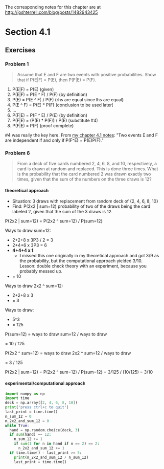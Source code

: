 The corresponding notes for this chapter are at http://joshterrell.com/blog/posts/1482943425

# Section 4.1

## Exercises

### Problem 1
> Assume that E and F are two events with positive probabilities. Show that
if P(E|F) = P(E), then P(F|E) = P(F).

1. P(E|F) = P(E) (given)
1. P(E|F) = P(E ^ F) / P(F) (by definition)
1. P(E) = P(E ^ F) / P(F) (rhs are equal since lhs are equal)
1. P(E ^ F) = P(E) * P(F) (conclusion to be used later)
1. ...
1. P(F|E) = P(F ^ E) / P(E) (by definition)
1. P(F|E) = (P(E) * P(F)) / P(E) (substitute #4)
1. P(F|E) = P(F) (proof complete)

\#4 was really the key here. From [my chapter 4.1 notes](http://joshterrell.com/blog/posts/1482943425): "Two events E and F are independent if and only if P(F^E) = P(E)P(F)."

### Problem 6
> From a deck of five cards numbered 2, 4, 6, 8, and 10, respectively, a card
is drawn at random and replaced. This is done three times. What is the
probability that the card numbered 2 was drawn exactly two times, given
that the sum of the numbers on the three draws is 12?

#### theoretical approach
- Situation: 3 draws with replacement from random deck of {2, 4, 6, 8, 10}
- Find: P(2x2 | sum=12) probability of two of the draws being the card labeled 2, given that the sum of the 3 draws is 12.

P(2x2 | sum=12) = P(2x2 ^ sum=12) / P(sum=12)

Ways to draw sum=12:

- 2+2+8 x 3P3 / 2 = 3
- 2+4+6 x 3P3 = 6
- **4+4+4 x 1**
  - I missed this one originally in my theoretical approach and got 3/9 as the probability, but the computational approach yielded 3/10. Lesson: double check theory with an experiment, because you probably messed up.
- = 10

Ways to draw 2x2 ^ sum=12:

- 2+2+8 x 3
- = 3

Ways to draw:

- 5^3
- = 125


P(sum=12) = ways to draw sum=12 / ways to draw

= 10 / 125

P(2x2 ^ sum=12) = ways to draw 2x2 ^ sum=12 / ways to draw

= 3 / 125


P(2x2 | sum=12) = P(2x2 ^ sum=12) / P(sum=12)
= 3/125 / (10/125)
= 3/10

#### experimental/computational approach
```py
import numpy as np
import time
deck = np.array([2, 4, 6, 8, 10])
print('press ctrl+c to quit')
last_print = time.time()
n_sum_12 = 0
n_2x2_and_sum_12 = 0
while True:
  hand = np.random.choice(deck, 3)
  if sum(hand) == 12:
    n_sum_12 += 1
    if sum(1 for n in hand if n == 2) == 2:
      n_2x2_and_sum_12 += 1
  if time.time() - last_print >= 5:
    print(n_2x2_and_sum_12 / n_sum_12)
    last_print = time.time()
```
